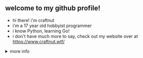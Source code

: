 ## welcome to my github profile!

- hi there! i'm craftnut
- i'm a 17 year old hobbyist programmer
- i know Python, learning Go!
- i don't have much more to say, check out my website over at https://www.craftnut.wtf/

<details>
<summary> more info </summary>

## would like to learn:
- [x] HTML + CSS (done)
- [x] Python (done)
- [ ] Go (learning)

</details>
